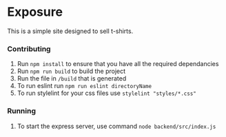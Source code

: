 # Exposure 
This is a simple site designed to sell t-shirts.

### Contributing
1. Run `npm install` to ensure that you have all the required dependancies
2. Run `npm run build` to build the project
3. Run the file in `/build` that is generated
4. To run eslint run `npm run eslint directoryName`
5. To run stylelint for your css files use `stylelint "styles/*.css"`

### Running
1. To start the express server, use command `node backend/src/index.js`